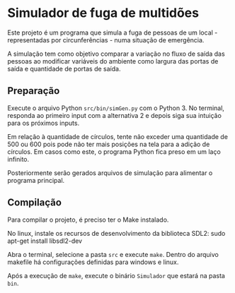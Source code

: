 # Simulador de fuga de multidões
Este projeto é um programa que simula a fuga de pessoas de um local - representadas por circunferências - numa situação de emergência.

A simulação tem como objetivo comparar a variação no fluxo de saída das pessoas ao modificar variáveis do ambiente como largura das portas de saída e quantidade de portas de saída.

## Preparação
Execute o arquivo Python `src/bin/simGen.py` com o Python 3. No terminal, responda ao primeiro input com a alternativa 2 e depois siga sua intuição para os próximos inputs.

Em relação à quantidade de círculos, tente não exceder uma quantidade de 500 ou 600 pois pode não ter mais posições na tela para a adição de círculos. Em casos como este, o programa Python fica preso em um laço infinito.

Posteriormente serão gerados arquivos de simulação para alimentar o programa principal.

## Compilação
Para compilar o projeto, é preciso ter o Make instalado.

No linux, instale os recursos de desenvolvimento da biblioteca SDL2:
sudo apt-get install libsdl2-dev

Abra o terminal, selecione a pasta `src` e execute `make`. Dentro do arquivo makefile há configurações definidas para windows e linux.

Após a execução de `make`, execute o binário `Simulador` que estará na pasta `bin`.